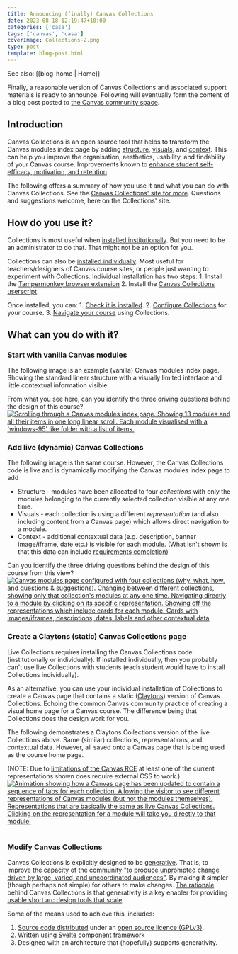 ```yaml
---
title: Announcing (finally) Canvas Collections
date: 2023-08-18 12:19:47+10:00
categories: ['casa']
tags: ['canvas', 'casa']
coverImage: Collections-2.png
type: post
template: blog-post.html
---
```


See also: [[blog-home | Home]]

Finally, a reasonable version of Canvas Collections and associated support materials is ready to announce. Following will eventually form the content of a blog post posted to [the Canvas community space](https://community.canvaslms.com/t5/Canvas/ct-p/canvas).

## Introduction

Canvas Collections is an open source tool that helps to transform the Canvas modules index page by adding [structure](https://djplaner.github.io/canvas-collections/#structure), [visuals](https://djplaner.github.io/canvas-collections/#visuals), and [context](https://djplaner.github.io/canvas-collections/#context). This can help you improve the organisation, aesthetics, usability, and findability of your Canvas course. Improvements known to [enhance student self-efficacy, motivation, and retention](https://djplaner.github.io/canvas-collections/#why).

The following offers a summary of how you use it and what you can do with Canvas Collections. See the [Canvas Collections' site for more](https://djplaner.github.io/canvas-collections/). Questions and suggestions welcome, here on the Collections' site.

## How do you use it?

Collections is most useful when [installed institutionally](https://djplaner.github.io/canvas-collections/getting-started/install/institutional/). But you need to be an administrator to do that. That might not be an option for you.

Collections can also be [installed individually](https://djplaner.github.io/canvas-collections/getting-started/install/individual/). Most useful for teachers/designers of Canvas course sites, or people just wanting to experiment with Collections. Individual installation has two steps: 1. Install the [Tampermonkey browser extension](https://tampermonkey.net/) 2. Install the [Canvas Collections userscript](https://github.com/djplaner/canvas-collections/raw/main/dist/canvas-collections.user.js).

Once installed, you can: 1. [Check it is installed](https://djplaner.github.io/canvas-collections/getting-started/install/is-it-installed/). 2. [Configure Collections](https://djplaner.github.io/canvas-collections/configure/overview/) for your course. 3. [Navigate your course](https://djplaner.github.io/canvas-collections/navigate/navigate-options/) using Collections.

## What can you do with it?

### Start with vanilla Canvas modules

The following image is an example (vanilla) Canvas modules index page. Showing the standard linear structure with a visually limited interface and little contextual information visible.

From what you see here, can you identify the three driving questions behind the design of this course?[![Scrolling through a Canvas modules index page. Showing 13 modules and all their items in one long linear scroll. Each module visualised with a 'windows-95' like folder with a list of items.](images/vanillaModules.gif)](https://github.com/djplaner/canvas-collections/raw/main/docs/assets/vanillaModules.gif)

### Add live (dynamic) Canvas Collections

The following image is the same course. However, the Canvas Collections code is live and is dynamically modifying the Canvas modules index page to add

- Structure - modules have been allocated to four _collections_ with only the modules belonging to the currently selected collection visible at any one time.
- Visuals - each collection is using a different _representation_ (and also including content from a Canvas page) which allows direct navigation to a module.
- Context - additional contextual data (e.g. description, banner image/iframe, date etc.) is visible for each module. (What isn't shown is that this data can include [requirements completion](https://djplaner.github.io/canvas-collections/reference/conceptual-model/representations/griffith-cards/#progress-ring))

Can you identify the three driving questions behind the design of this course from this view?[![Canvas modules page configured with four collections (why, what, how, and questions & suggestions). Changing between different collections, showing only that collection's modules at any one time. Navigating directly to a module by clicking on its specific representation. Showing off the representations which include cards for each module. Cards with images/iframes, descriptions, dates, labels and other contextual data](images/withCanvasCollections.gif)](https://github.com/djplaner/canvas-collections/blob/main/docs/assets/withCanvasCollections.gif)

### Create a Claytons (static) Canvas Collections page

Live Collections requires installing the Canvas Collections code (institutionally or individually). If installed individually, then you probably can't use live Collections with students (each student would have to install Collections individually).

As an alternative, you can use your individual installation of Collections to create a Canvas page that contains a static ([Claytons](https://australianfoodtimeline.com.au/claytons-enters-australian-vernacular/)) version of Canvas Collections. Echoing the common Canvas community practice of creating a visual home page for a Canvas course. The difference being that Collections does the design work for you.

The following demonstrates a Claytons Collections version of the live Collections above. Same (similar) collections, representations, and contextual data. However, all saved onto a Canvas page that is being used as the course home page.

(NOTE: Due to [limitations of the Canvas RCE](https://community.canvaslms.com/t5/Canvas-Resource-Documents/Canvas-HTML-Editor-Allowlist/ta-p/387066) at least one of the current representations shown does require external CSS to work.)[![Animation showing how a Canvas page has been updated to contain a sequence of tabs for each collection. Allowing the visitor to see different representations of Canvas modules (but not the modules themselves). Representations that are basically the same as live Canvas Collections. Clicking on the representation for a module will take you directly to that module.](images/claytonsCollections.gif)](https://github.com/djplaner/canvas-collections/blob/main/docs/assets/claytonsCollections.gif) 

### Modify Canvas Collections

Canvas Collections is explicitly designed to be [generative](https://djplaner.github.io/canvas-collections/#generativity). That is, to improve the capacity of the community ["to produce unprompted change driven by large, varied, and uncoordinated audiences"](https://en.wikipedia.org/wiki/Generative_systems). By making it simpler (though perhaps not simple) for others to make changes. [The rationale](https://djplaner.github.io/canvas-collections/about/rationale/) behind Canvas Collections is that generativity is a key enabler for providing [usable short arc design tools that scale](https://djplaner.github.io/canvas-collections/about/rationale/#usable-short-arc-design-tools-that-scale)

Some of the means used to achieve this, includes:

1. [Source code distributed](https://github.com/djplaner/canvas-collections) under an [open source licence (GPLv3)](https://github.com/djplaner/canvas-collections/blob/main/LICENSE).
2. Written using [Svelte component framework](https://svelte.dev/)
3. Designed with an architecture that (hopefully) supports generativity.